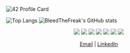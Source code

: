 <p align="center">
  
![42 Profile Card](https://1337-readme.vercel.app/api/profile?cursus=42cursus&dark=true&login=ytaya)
  
</p>


![Top Langs](https://github-readme-stats.vercel.app/api/top-langs/?username=bleedthefreak&layout=compact&theme=dark)
![BleedTheFreak's GitHub stats](https://github-readme-stats.vercel.app/api?username=bleedthefreak&theme=dark&show_icons=true)

<p align="center">
  <img src="https://img.icons8.com/color/48/000000/python--v1.png" />
  <img src="https://img.icons8.com/plasticine/50/000000/bash.png" />
  <img src="https://img.icons8.com/color/48/000000/c-programming.png"/>
  <img src="https://img.icons8.com/color/48/000000/c-sharp-logo"/>
  <img src="https://img.icons8.com/color/48/000000/javascript--v1.png" />
  <img src="https://img.icons8.com/color/48/000000/dart"/>
  <img src="https://img.icons8.com/color/48/000000/flutter"/>
</p>
<p align="center">
    <a href="mailto:tayayassine6@live.fr">Email</a> | <a href="https://www.linkedin.com/in/yassine-taya-196055197/">LinkedIn</a> 
</p>
